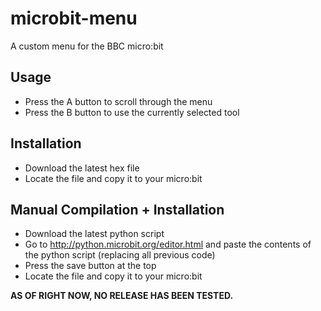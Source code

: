 # microbit-menu
A custom menu for the BBC micro:bit

## Usage
* Press the A button to scroll through the menu
* Press the B button to use the currently selected tool

## Installation
* Download the latest hex file
* Locate the file and copy it to your micro:bit

## Manual Compilation + Installation
* Download the latest python script
* Go to http://python.microbit.org/editor.html and paste the contents of the python script (replacing all previous code)
* Press the save button at the top
* Locate the file and copy it to your micro:bit

**AS OF RIGHT NOW, NO RELEASE HAS BEEN TESTED.**
